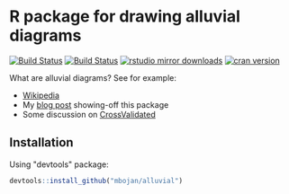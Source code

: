 # R package for drawing alluvial diagrams

[![Build Status](https://travis-ci.org/mbojan/alluvial.png?branch=master)](https://travis-ci.org/mbojan/alluvial)
[![Build Status](https://ci.appveyor.com/api/projects/status/hrdxlyd9pb5penpd?svg=true)](https://ci.appveyor.com/project/mbojan/alluvial)
[![rstudio mirror downloads](http://cranlogs.r-pkg.org/badges/alluvial?color=2ED968)](http://cranlogs.r-pkg.org/)
[![cran version](http://www.r-pkg.org/badges/version/alluvial)](https://cran.r-project.org/package=alluvial)


What are alluvial diagrams? See for example:

* [Wikipedia](http://en.wikipedia.org/wiki/Alluvial_diagram)
* My [blog post](http://bc.bojanorama.pl/2014/03/alluvial-diagrams) showing-off this package
* Some discussion on [CrossValidated](http://stats.stackexchange.com/questions/12029/is-it-possible-to-create-parallel-sets-plot-using-r)

## Installation

Using "devtools" package:

``` r
devtools::install_github("mbojan/alluvial")
```
